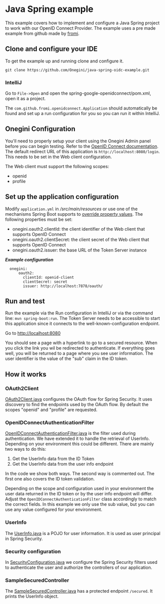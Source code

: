 # Java Spring example
This example covers how to implement and configure a Java Spring project to work with our OpenID Connect 
Provider. The example uses a pre made example from github made by [fromi](https://github.com/fromi/spring-google-openidconnect).

## Clone and configure your IDE
To get the example up and running clone and configure it.

`git clone https://github.com/Onegini/java-spring-oidc-example.git`

### IntelliJ

Go to `File->Open` and open the spring-google-openidconnect/pom.xml, open it as a project.

The `com.github.fromi.openidconnect.Application` should automatically be found and set up a run configuration for you so you can run it
within IntelliJ.

## Onegini Configuration
You'll need to properly setup your client using the Onegini Admin panel before you can begin testing.
Refer to the [OpenID Connect documentation](https://docs.onegini.com/msp/5.0/token-server/topics/oidc/index.html). 
The default redirect URL of this application is `http://localhost:8080/login`. This needs to be set in the Web client configuration.

The Web client must support the following scopes:
  * openid
  * profile

## Set up the application configuration

Modify `application.yml` in _/src/main/resources_ or use one of the mechanisms Spring Boot supports to [override property values](https://docs.spring.io/spring-boot/docs/current/reference/html/howto-properties-and-configuration.html).
The following properties must be set:

  * onegini.oauth2.clientId: the client identifier of the Web client that supports OpenID Connect
  * onegini.oauth2.clientSecret: the client secret of the Web client that supports OpenID Connect
  * onegini.oauth2.issuer: the base URL of the Token Server instance

___Example configuration___

      onegini:
          oauth2:
            clientId: openid-client
            clientSecret: secret
            issuer: http://localhost:7878/oauth/

## Run and test
Run the example via the Run configuration in IntelliJ or via the command line: `mvn spring-boot:run`. The Token Server needs to be accessible to start this 
application since it connects to the well-known-configuration endpoint.

Go to [http://localhost:8080](http://localhost:8080) 

You should see a page with a hyperlink to go to a secured resource. When you click the link you wil be redirected to authenticate. If everything goes well, you 
will be returned to a page where you see user information. The user identifier is the value of the "sub" claim in the ID token.
            
## How it works

### OAuth2Client
[OAuth2Client.java](src/main/java/com/github/fromi/openidconnect/security/OAuth2Client.java) configures the OAuth flow for Spring Security. It uses discovery 
to find the endpoints used by the OAuth flow. By default the scopes "openid" and "profile" are requested.

### OpenIDConnectAuthenticationFilter
[OpenIDConnectAuthenticationFilter.java](src/main/java/com/github/fromi/openidconnect/security/OpenIDConnectAuthenticationFilter.java) is the filter used during
authentication. We have extended it to handle the retrieval of UserInfo. Depending on your
environment this could be different. There are mainly two ways to do this:

1. Get the UserInfo data from the ID Token
2. Get the UserInfo data from the user info endpoint

In the code we show both ways. The second way is commented out. The first one also covers the ID token validation.

Depending on the scope and configuration used in your environment the user data returned in the ID token or by the
user info endpoint will differ. Adjust the `OpenIDConnectAuthenticationFilter` class accordingly to match the correct fields.
In this example we only use the sub value, but you can use any value configured for your environment.

### UserInfo
The [UserInfo.java](src/main/java/com/github/fromi/openidconnect/security/UserInfo.java) is a POJO for user information. It is used as user principal in Spring 
Security.

### Security configuration
In [SecurityConfiguration.java](src/main/java/com/github/fromi/openidconnect/security/SecurityConfiguration.java) we configure the Spring Security filters used 
to authenticate the user and authorize the controllers of our application.

### SampleSecuredController
The [SampleSecuredController.java](src/main/java/com/github/fromi/openidconnect/SampleSecuredController.java) has a protected endpoint `/secured`. It prints 
the UserInfo object.
